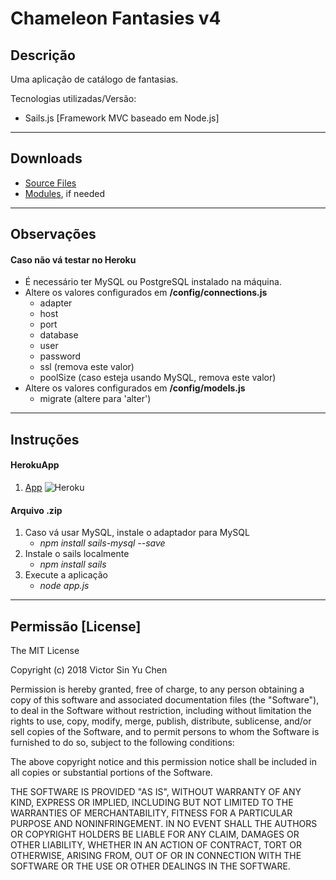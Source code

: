 # Chameleon Fantasies v4

## Descrição
Uma aplicação de catálogo de fantasias.

Tecnologias utilizadas/Versão: 
 * Sails.js [Framework MVC baseado em Node.js]

---
## Downloads

* [Source Files](https://github.com/vsychen/chameleonfantasies/raw/master/v4.zip)
* [Modules](https://github.com/vsychen/chameleonfantasies/raw/master/node_modules.zip), if needed

---
## Observações
#### Caso não vá testar no Heroku

 * É necessário ter MySQL ou PostgreSQL instalado na máquina.
 * Altere os valores configurados em **/config/connections.js**
   * adapter
   * host
   * port
   * database
   * user
   * password
   * ssl (remova este valor)
   * poolSize (caso esteja usando MySQL, remova este valor)
 * Altere os valores configurados em **/config/models.js**
   * migrate (altere para 'alter')

---
## Instruções

#### HerokuApp
1. [App](https://chameleonfantasies.herokuapp.com) ![Heroku](https://heroku-badge.herokuapp.com/?app=chameleonfantasies)

#### Arquivo .zip

1. Caso vá usar MySQL, instale o adaptador para MySQL
    * *npm install sails-mysql --save*
2. Instale o sails localmente
    * *npm install sails*
3. Execute a aplicação
    * *node app.js*

---
## Permissão [License]

The MIT License

Copyright (c) 2018 Victor Sin Yu Chen

Permission is hereby granted, free of charge, to any person obtaining a copy of this software and associated documentation files (the "Software"), to deal in the Software without restriction, including without limitation the rights to use, copy, modify, merge, publish, distribute, sublicense, and/or sell copies of the Software, and to permit persons to whom the Software is furnished to do so, subject to the following conditions:

The above copyright notice and this permission notice shall be included in all copies or substantial portions of the Software.

THE SOFTWARE IS PROVIDED "AS IS", WITHOUT WARRANTY OF ANY KIND, EXPRESS OR IMPLIED, INCLUDING BUT NOT LIMITED TO THE WARRANTIES OF MERCHANTABILITY, FITNESS
FOR A PARTICULAR PURPOSE AND NONINFRINGEMENT. IN NO EVENT SHALL THE AUTHORS OR COPYRIGHT HOLDERS BE LIABLE FOR ANY CLAIM, DAMAGES OR OTHER LIABILITY, WHETHER
IN AN ACTION OF CONTRACT, TORT OR OTHERWISE, ARISING FROM, OUT OF OR IN CONNECTION WITH THE SOFTWARE OR THE USE OR OTHER DEALINGS IN THE SOFTWARE.
